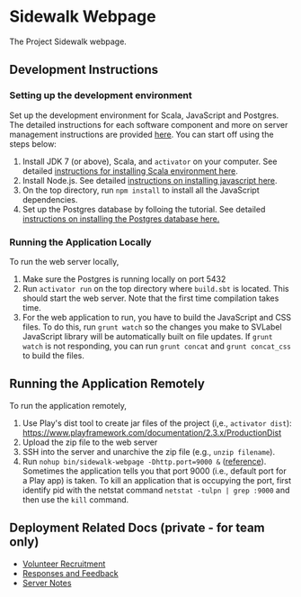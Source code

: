 # Sidewalk Webpage
The Project Sidewalk webpage.

## Development Instructions

### Setting up the development environment
Set up the development environment for Scala, JavaScript and Postgres. The detailed instructions for each software component and more on server management instructions are provided [here](https://github.com/ProjectSidewalk/Instructions). You can start off using the steps below:

1. Install JDK 7 (or above), Scala, and `activator` on your computer. See detailed [instructions for installing Scala environment here](https://github.com/ProjectSidewalk/Instructions#java--scala).
2. Install Node.js. See detailed [instructions on installing javascript here](https://github.com/ProjectSidewalk/Instructions#javascript).
3. On the top directory, run `npm install` to install all the JavaScript dependencies.
4. Set up the Postgres database by folloing the tutorial. See detailed [instructions on installing the Postgres database here.](https://github.com/ProjectSidewalk/Instructions#postgresql)

### Running the Application Locally
To run the web server locally,

1. Make sure the Postgres is running locally on port 5432
2. Run `activator run` on the top directory where `build.sbt` is located. This should start the web server. 
Note that the first time compilation takes time.
3. For the web application to run, you have to build the JavaScript and CSS files. 
To do this, run `grunt watch` so the changes you make to SVLabel JavaScript library 
will be automatically built on file updates. If `grunt watch` is not responding,
you can run `grunt concat` and `grunt concat_css` to build the files.

## Running the Application Remotely
To run the application remotely,

1. Use Play's dist tool to create jar files of the project (i,e., `activator dist`): https://www.playframework.com/documentation/2.3.x/ProductionDist
2. Upload the zip file to the web server
3. SSH into the server and unarchive the zip file (e.g., `unzip filename`).
4. Run `nohup bin/sidewalk-webpage -Dhttp.port=9000 &` ([reference](http://alvinalexander.com/scala/play-framework-deploying-application-production-server)). Sometimes the application tells you that port 9000 (i.e., default port for a Play app) is taken. To kill an application that is occupying the port, first identify pid with the netstat command `netstat -tulpn | grep :9000` and then use the `kill` command.

## Deployment Related Docs (private - for team only)
- [Volunteer Recruitment](https://docs.google.com/document/d/1S0QkTX4OP1eMoIK6NZ5Cu2EpCV5Y3lTOf5lFiCqiItA/edit#heading=h.txqj819si9cz)
- [Responses and Feedback](https://docs.google.com/document/d/1e-Z9k2NL7hdgN2MZC8zIjwMohBl-xz7pta9vjCHQXnk/edit)
- [Server Notes](https://docs.google.com/document/d/1bXflDqd-hpFUdcrJUJzJh3CibgDJr_UGjAgxJz4OymU/edit)
